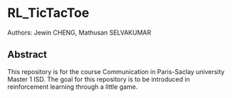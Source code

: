 # RL_TicTacToe

Authors: Jewin CHENG, Mathusan SELVAKUMAR

## Abstract
This repository is for the course Communication in Paris-Saclay university Master 1 ISD. The goal for this repository is to be introduced in reinforcement learning through a little game.

